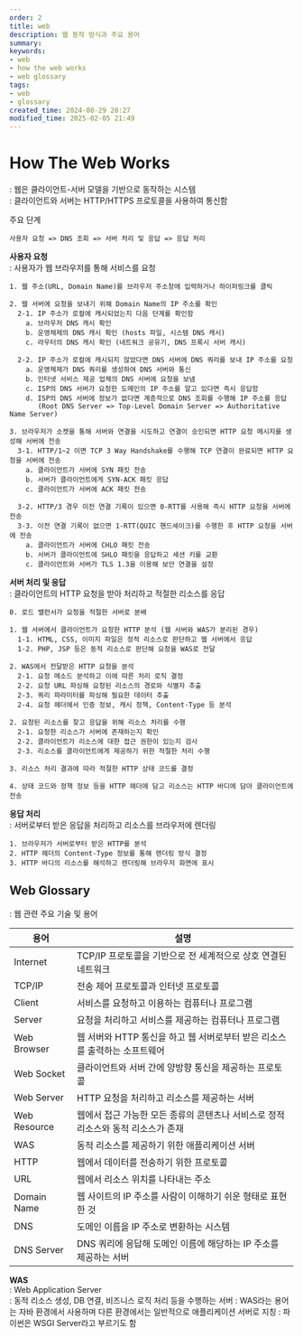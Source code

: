 ```yaml
---
order: 2
title: web
description: 웹 동작 방식과 주요 용어
summary:
keywords:
- web
- how the web works
- web glossary
tags:
- web
- glossary
created_time: 2024-08-29 20:27
modified_time: 2025-02-05 21:49
---
```


# How The Web Works
: 웹은 클라이언트-서버 모델을 기반으로 동작하는 시스템  
: 클라이언트와 서버는 HTTP/HTTPS 프로토콜을 사용하여 통신함  

주요 단계
```
사용자 요청 => DNS 조회 => 서버 처리 및 응답 => 응답 처리
```


**사용자 요청**  
: 사용자가 웹 브라우저를 통해 서비스를 요청

```
1. 웹 주소(URL, Domain Name)를 브라우저 주소창에 입력하거나 하이퍼링크를 클릭

2. 웹 서버에 요청을 보내기 위해 Domain Name의 IP 주소를 확인
  2-1. IP 주소가 로컬에 캐시되었는지 다음 단계를 확인함
    a. 브라우저 DNS 캐시 확인
    b. 운영체제의 DNS 캐시 확인 (hosts 파일, 시스템 DNS 캐시)
    c. 라우터의 DNS 캐시 확인 (네트워크 공유기, DNS 프록시 서버 캐시)

  2-2. IP 주소가 로컬에 캐시되지 않았다면 DNS 서버에 DNS 쿼리를 보내 IP 주소를 요청
    a. 운영체제가 DNS 쿼리를 생성하여 DNS 서버와 통신
    b. 인터넷 서비스 제공 업체의 DNS 서버에 요청을 보냄
    c. ISP의 DNS 서버가 요청한 도메인의 IP 주소를 알고 있다면 즉시 응답함
    d. ISP의 DNS 서버에 정보가 없다면 계층적으로 DNS 조회를 수행해 IP 주소를 응답
       (Root DNS Server => Top-Level Domain Server => Authoritative Name Server)

3. 브라우저가 소켓을 통해 서버와 연결을 시도하고 연결이 승인되면 HTTP 요청 메시지를 생성해 서버에 전송
  3-1. HTTP/1~2 이면 TCP 3 Way Handshake를 수행해 TCP 연결이 완료되면 HTTP 요청을 서버에 전송 
    a. 클라이언트가 서버에 SYN 패킷 전송
    b. 서버가 클라이언트에게 SYN-ACK 패킷 응답
    c. 클라이언트가 서버에 ACK 패킷 전송

  3-2. HTTP/3 경우 이전 연결 기록이 있으면 0-RTT를 사용해 즉시 HTTP 요청을 서버에 전송 
  3-3. 이전 연결 기록이 없으면 1-RTT(QUIC 핸드셰이크)를 수행한 후 HTTP 요청을 서버에 전송
    a. 클라이언트가 서버에 CHLO 패킷 전송
    b. 서버가 클라이언트에 SHLO 패킷을 응답하고 세션 키를 교환
    c. 클라이언트와 서버가 TLS 1.3을 이용해 보안 연결을 설정 
```


**서버 처리 및 응답**  
: 클라이언트의 HTTP 요청을 받아 처리하고 적절한 리소스를 응답

```
0. 로드 밸런서가 요청을 적절한 서버로 분배

1. 웹 서버에서 클라이언트가 요청한 HTTP 분석 (웹 서버와 WAS가 분리된 경우)
  1-1. HTML, CSS, 이미지 파일은 정적 리소스로 판단하고 웹 서버에서 응답
  1-2. PHP, JSP 등은 동적 리소스로 판단해 요청을 WAS로 전달

2. WAS에서 전달받은 HTTP 요청을 분석
  2-1. 요청 메소드 분석하고 이에 따른 처리 로직 결정
  2-2. 요청 URL 파싱해 요청된 리소스의 경로와 식별자 추출
  2-3. 쿼리 파라미터를 파싱해 필요한 데이터 추출
  2-4. 요청 헤더에서 인증 정보, 캐시 정책, Content-Type 등 분석

2. 요청된 리소스를 찾고 응답을 위해 리소스 처리를 수행
  2-1. 요청한 리소스가 서버에 존재하는지 확인
  2-2. 클라이언트가 리소스에 대한 접근 권한이 있는지 검사
  2-3. 리소스를 클라이언트에게 제공하기 위한 적절한 처리 수행

3. 리소스 처리 결과에 따라 적절한 HTTP 상태 코드를 결정

4. 상태 코드와 정책 정보 등을 HTTP 헤더에 담고 리소스는 HTTP 바디에 담아 클라이언트에 전송
```


**응답 처리**  
: 서버로부터 받은 응답을 처리하고 리소스를 브라우저에 렌더링

```
1. 브라우저가 서버로부터 받은 HTTP를 분석
2. HTTP 헤더의 Content-Type 정보를 통해 렌더링 방식 결정
3. HTTP 바디의 리소스를 해석하고 렌더링해 브라우저 화면에 표시
```



## Web Glossary
: 웹 관련 주요 기술 및 용어

용어 | 설명
---|---
Internet     | TCP/IP 프로토콜을 기반으로 전 세계적으로 상호 연결된 네트워크
TCP/IP       | 전송 제어 프로토콜과 인터넷 프로토콜
Client       | 서비스를 요청하고 이용하는 컴퓨터나 프로그램
Server       | 요청을 처리하고 서비스를 제공하는 컴퓨터나 프로그램
Web Browser  | 웹 서버와 HTTP 통신을 하고 웹 서버로부터 받은 리소스를 출력하는 소프트웨어
Web Socket   | 클라이언트와 서버 간에 양방향 통신을 제공하는 프로토콜
Web Server   | HTTP 요청을 처리하고 리소스를 제공하는 서버
Web Resource | 웹에서 접근 가능한 모든 종류의 콘텐츠나 서비스로 정적 리소스와 동적 리소스가 존재
WAS          | 동적 리소스를 제공하기 위한 애플리케이션 서버
HTTP         | 웹에서 데이터를 전송하기 위한 프로토콜
URL          | 웹에서 리소스 위치를 나타내는 주소
Domain Name  | 웹 사이트의 IP 주소를 사람이 이해하기 쉬운 형태로 표현한 것
DNS          | 도메인 이름을 IP 주소로 변환하는 시스템
DNS Server   | DNS 쿼리에 응답해 도메인 이름에 해당하는 IP 주소를 제공하는 서버


**WAS**  
: Web Application Server  
: 동적 리소스 생성, DB 연결, 비즈니스 로직 처리 등을 수행하는 서버
: WAS라는 용어는 자바 환경에서 사용하며 다른 환경에서는 일반적으로 애플리케이션 서버로 지칭
: 파이썬은 WSGI Server라고 부르기도 함  
